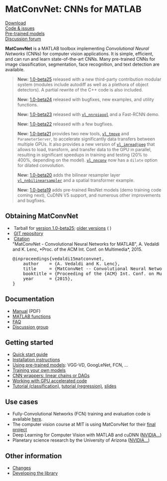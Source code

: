 # MatConvNet: CNNs for MATLAB

<div class="row" style="white-space: nowrap;">
<div class="col-sm-3">
<a href="download/matconvnet-1.0-beta25.tar.gz">
<div class="menuicon"><span class="fa fa-download fa-2x"></span></div>
Download</a>
</div>
<div class="col-sm-3">
<a href="http://www.github.com/vlfeat/matconvnet.git">
<div class="menuicon"><span class="fa fa-github fa-2x"></span></div>
Code &amp; issues</a>
</div>
<div class="col-sm-3">
<a href="pretrained/">
<div class="menuicon"><span class="fa fa-cubes fa-2x"></span></div>
Pre-trained models
</a>
</div>
<div class="col-sm-3">
<a href="https://groups.google.com/d/forum/matconvnet">
<div class="menuicon"><span class="fa fa-comments fa-2x"></span></div>
Discussion forum
</a>
</div>
</div>

**MatConvNet** is a MATLAB toolbox implementing *Convolutional Neural
Networks* (CNNs) for computer vision applications. It is simple,
efficient, and can run and learn state-of-the-art CNNs. Many
pre-trained CNNs for image classification, segmentation, face
recognition, and text detection are available.

> **New:** [1.0-beta25](about.md#changes) released with a new third-party contribution modular system (modules include autodiff as well as a plethora of object detectors). A partial rewrite of the C++ code is also included.
>
> **New:** [1.0-beta24](about.md#changes) released with bugfixes, new
> examples, and utility functions.
>
> **New:** [1.0-beta23](about.md#changes) released with
> [`vl_nnroipool`](mfiles/vl_nnroipool) and a Fast-RCNN demo.
>
> **New:** [1.0-beta22](about.md#changes) released with a few bugfixes.
>
> **New:** [1.0-beta21](about.md#changes) provides two new tools,
> [`vl_tmove`](mfiles/vl_tmove.md) and `ParameterServer`, to
> accelerate significantly data transfers between multiple GPUs. It
> also provides a new version of
> [`vl_imreadjpeg`](mfiles/vl_imreadjpeg) that allows to load,
> transform, and transfer data to the GPU in parallel, resulting in
> significant speedups in training and testing (20% to 400%, depending
> on the model). [`vl_nnconv`](mfiles/vl_nnconv) now has a `dilate`
> option for dilated convolution.
>
> **New:** [1.0-beta20](about.md#changes) adds the bilinear resampler
> layer [`vl_nnbilinearsampler`](mfiles/vl_nnbilinearsampler.md) and a
> spatial transformer example.
>
> **New:** [1.0-beta19](about.md#changes) adds pre-trained ResNet
> models (demo training code coming next), CuDNN V5 support, and
> numerous other improvements and bugfixes.

## Obtaining MatConvNet
- <span class="fa fa-file-archive-o"></span>&nbsp;Tarball for [version 1.0-beta25](download/matconvnet-1.0-beta25.tar.gz); [older versions](download/) (<span class="fa fa-apple"/> <span class="fa fa-windows"/> <span class="fa fa-linux"/>)
- <span class="fa fa-github"></span>&nbsp;[GIT repository](http://www.github.com/vlfeat/matconvnet.git)
- <span class="fa fa-pencil-square-o"></span>&nbsp;<a href="javascript:void(0);"
  onclick="toggle_visibility('citation');">Citation</a>
  <div class="shy" id="citation">
  "MatConvNet - Convolutional Neural Networks for MATLAB", A. Vedaldi
  and K. Lenc, *Proc. of the ACM Int. Conf. on Multimedia*, 2015.
  <pre>
  @inproceedings{vedaldi15matconvnet,
      author    = {A. Vedaldi and K. Lenc},
      title     = {MatConvNet -- Convolutional Neural Networks for MATLAB},
      booktitle = {Proceeding of the {ACM} Int. Conf. on Multimedia},
      year      = {2015},
  }</pre>
  </div>

## Documentation
- <span class="fa fa-book"></span> [Manual](matconvnet-manual.pdf) (PDF)
- <span class="fa fa-puzzle-piece"></span> [MATLAB functions](functions.md)
- <span class="fa fa-question-circle"></span> [FAQ](faq.md)
- <span class="fa fa-comments"></span> [Discussion group](https://groups.google.com/d/forum/matconvnet)

## Getting started
- [Quick start guide](quick.md)
- [Installation instructions](install.md)
- [Using pre-trained models](pretrained.md): VGG-VD, GoogLeNet, FCN, ...
- [Training your own models](training.md)
- [CNN wrappers: linear chains or DAGs](wrappers.md)
- [Working with GPU accelerated code](gpu.md)
- [Tutorial (classification)](http://www.robots.ox.ac.uk/~vgg/practicals/cnn/index.html), [tutorial (regression)](http://www.robots.ox.ac.uk/~vgg/practicals/cnn-reg/index.html),
  [slides](http://www.robots.ox.ac.uk/~vedaldi/assets/teach/2015/vedaldi15aims-bigdata-lecture-4-deep-learning-handout.pdf)

## Use cases
- Fully-Convolutional Networks (FCN) training and evaluation code is available
[here](https://github.com/vlfeat/matconvnet-fcn).
- The computer vision course at MIT is using MatConvNet for their [final project](http://6.869.csail.mit.edu/fa15/project.html)
- Deep Learning for Computer Vision with MATLAB and cuDNN ([NVIDIA...](http://devblogs.nvidia.com/parallelforall/deep-learning-for-computer-vision-with-matlab-and-cudnn/))
- Planetary science research by the  University of Arizona ([NVIDIA...](http://devblogs.nvidia.com/parallelforall/deep-learning-image-understanding-planetary-science/))

## Other information
- [Changes](about/#changes)
- [Developing the library](developers.md)
